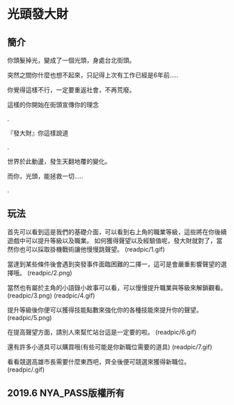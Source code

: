 # 光頭發大財
## 簡介
你頭髮掉光，變成了一個光頭，身處台北街頭。

突然之間你什麼也想不起來，只記得上次有工作已經是6年前.....

你覺得這樣不行，一定要重返社會，不再荒廢。

這樣的你開始在街頭宣傳你的理念

.

『發大財』你這樣說道

.


世界於此動盪，發生天翻地覆的變化。

而你，光頭，能拯救一切.....

.

## 玩法

首先可以看到這是我們的基礎介面，可以看到右上角的職業等級，這些將在你後續遊戲中可以提升等級以及職業。
如何獲得聲望以及經驗值呢，發大財就對了，當然你也可以採取掛機戰術讓他慢慢跳聲望。
(readpic/1.gif)

當達到某些條件後會遇到突發事件面臨困難的二擇一，這可是會嚴重影響聲望的選擇哦。
(readpic/2.png)

當然也有屬於主角的小語錄小故事可以看，可以慢慢提升職業與等級來解鎖觀看。
(readpic/3.png)
(readpic/4.gif)

提升等級後你便可以獲得技能點數來強化你的各種技能來提升你的聲望。
(readpic/5.png)

在提高聲望方面，請別人來幫忙站台這是一定要的啦。
(readpic/6.gif)

還有許多小道具可以購買哦(有些可能是你新職位需要的道具)
(readpic/7.gif)


看看競選高雄市長需要什麼東西吧，齊全後便可競選來獲得新職位。
(readpic/.gif)

## 2019.6 NYA_PASS版權所有
